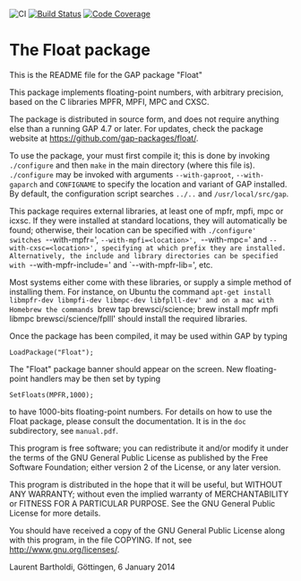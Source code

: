 ![CI](https://github.com/gap-packages/float/workflows/CI/badge.svg)
[![Build Status](https://travis-ci.org/gap-packages/float.svg?branch=master)](https://travis-ci.org/gap-packages/float)
[![Code Coverage](https://codecov.io/github/gap-packages/float/coverage.svg?branch=master&token=)](https://codecov.io/gh/gap-packages/float)

# The Float package

This is the README file for the GAP package "Float"

This package implements floating-point numbers, with arbitrary precision,
based on the C libraries MPFR, MPFI, MPC and CXSC.

The package is distributed in source form, and does not require anything
else than a running GAP 4.7 or later. For updates, check the package
website at https://github.com/gap-packages/float/.
  
To use the package, your must first compile it; this is done by invoking
`./configure` and then `make` in the main directory (where this file is).
`./configure` may be invoked with arguments `--with-gaproot`, `--with-gaparch`
and `CONFIGNAME` to specify the location and variant of GAP installed.
By default, the configuration script searches `../..` and `/usr/local/src/gap`.

This package requires external libraries, at least one of mpfr, mpfi, mpc or
icxsc. If they were installed at standard locations, they will automatically be
found; otherwise, their location can be specified with `./configure' switches
`--with-mpfr=<location>', `--with-mpfi=<location>', `--with-mpc=<location>' and
`--with-cxsc=<location>', specifying at which prefix they are installed.
Alternatively, the include and library directories can be specified with
`--with-mpfr-include=<location>' and `--with-mpfr-lib=<location>', etc.

Most systems either come with these libraries, or supply a simple method of
installing them. For instance, on Ubuntu the command
`apt-get install libmpfr-dev libmpfi-dev libmpc-dev libfplll-dev'
and on a mac with Homebrew the commands
`brew tap brewsci/science; brew install mpfr mpfi libmpc brewsci/science/fplll'
should install the required libraries.

Once the package has been compiled, it may be used within GAP by typing

    LoadPackage("Float");

The "Float" package banner should appear on the screen.
New floating-point handlers may be then set by typing

    SetFloats(MPFR,1000);

to have 1000-bits floating-point numbers. For details on how to use the Float
package, please consult the documentation. It is in the `doc` subdirectory,
see `manual.pdf`.

This program is free software; you can redistribute it and/or modify
it under the terms of the GNU General Public License as published by
the Free Software Foundation; either version 2 of the License, or any
later version.

This program is distributed in the hope that it will be useful, but
WITHOUT ANY WARRANTY; without even the implied warranty of
MERCHANTABILITY or FITNESS FOR A PARTICULAR PURPOSE.  See the GNU
General Public License for more details.

You should have received a copy of the GNU General Public License
along with this program, in the file COPYING.  If not, see
<http://www.gnu.org/licenses/>.

  Laurent Bartholdi, Göttingen, 6 January 2014
